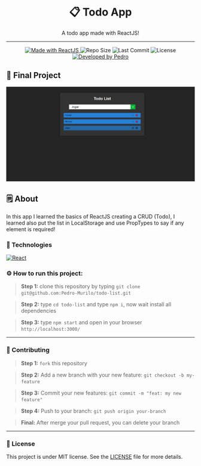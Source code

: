 <h1 align="center">📋 Todo App</h1>
<p align="center">A todo app made with ReactJS!</p>

---
<p align="center">

<a href="https://reactjs.org/">
  <img alt="Made with ReactJS" src="https://img.shields.io/badge/Made_with-React.js-000?style=for-the-badge&logo=react" />
</a>

  <img alt="Repo Size" src="https://img.shields.io/github/repo-size/pedro-murilo/todo-list?color=000&style=for-the-badge">
  
  <img alt="Last Commit" src="https://img.shields.io/github/last-commit/pedro-murilo/todo-list?color=000&style=for-the-badge">
  
  <img alt="License" src="https://img.shields.io/github/license/pedro-murilo/todo-list?color=000&style=for-the-badge"/>
  
  <a href="https://github.com/Pedro-Murilo/">
    <img alt="Developed by Pedro" src="https://img.shields.io/badge/Dev-Pedro-%3498db?color=000&style=for-the-badge">
  </a>
</p>

## 🔭 Final Project
![Todo List](https://github.com/Pedro-Murilo/todo-list/blob/master/Sem%20título.png)

## 🗒 About
In this app I learned the basics of ReactJS creating a CRUD (Todo), I learned also put the list in LocalStorage and use PropTypes to say if any element is required!

### 🚀 Technologies
<a href="https://reactjs.org" />
  <img alt="React" src="https://img.shields.io/badge/react%20-%2320232a.svg?&style=for-the-badge&logo=react&logoColor=%2361DAFB"/>
</a>

### ⚙ How to run this project:
> <strong>Step 1:</strong> clone this repository by typing `git clone git@github.com:Pedro-Murilo/todo-list.git`

> <strong>Step 2:</strong> type `cd todo-list` and type `npm i`, now wait install all dependencies

> <strong>Step 3:</strong> type `npm start` and open in your browser `http://localhost:3000/`

---
### 🌱 Contributing
> <strong>Step 1:</strong> `fork` this repository

> <strong>Step 2:</strong> Add a new branch with your new feature: `git checkout -b my-feature`

> <strong>Step 3:</strong> Commit your new features: `git commit -m "feat: my new feature"`

> <strong>Step 4:</strong> Push to your branch: `git push origin your-branch`

> <strong>Final:</strong> After merge your pull request, you can delete your branch


---
### 📄 License
This project is under MIT license. See the [LICENSE](https://github.com/Pedro-Murilo/devfinance/blob/main/LICENSE) file for more details.
